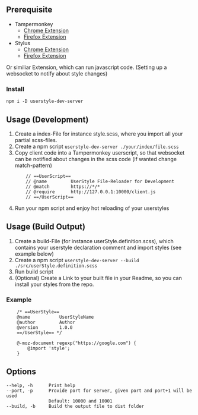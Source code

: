 ## Prerequisite

- Tampermonkey
  - [Chrome Extension](https://chrome.google.com/webstore/detail/tampermonkey/dhdgffkkebhmkfjojejmpbldmpobfkfo?hl=en)
  - [Firefox Extension](https://addons.mozilla.org/en-US/firefox/addon/tampermonkey/)
- Stylus
  - [Chrome Extension](https://chrome.google.com/webstore/detail/stylus/clngdbkpkpeebahjckkjfobafhncgmne?hl=en)
  - [Firefox Extension](https://addons.mozilla.org/en-US/firefox/addon/styl-us/)

Or similiar Extension, which can run javascript code. (Setting up a websocket to notify about style changes)

### Install

`npm i -D userstyle-dev-server`

## Usage (Development)

1. Create a index-File for instance style.scss, where you import all your partial scss-files.
2. Create a npm script `userstyle-dev-server ./your/index/file.scss`
3. Copy client code into a Tampermonkey userscript, so that websocket can be notified about changes in the scss code (if wanted change match-pattern)
   ```
       // ==UserScript==
       // @name         UserStyle File-Reloader for Development
       // @match        https://*/*
       // @require      http://127.0.0.1:10000/client.js
       // ==/UserScript==
   ```
4. Run your npm script and enjoy hot reloading of your userstyles

## Usage (Build Output)

1. Create a build-File (for instance userStyle.definition.scss), which contains your userstyle declaration comment and import styles (see example below)
2. Create a npm script `userstyle-dev-server --build ./src/userStyle.definition.scss`
3. Run build script
4. (Optional) Create a Link to your built file in your Readme, so you can install your styles from the repo.

### Example

```
    /* ==UserStyle==
    @name           UserStyleName
    @author         Author
    @version        1.0.0
    ==/UserStyle== */

    @-moz-document regexp("https://google.com") {
        @import 'style';
    }
```

## Options

    --help, -h      Print help
    --port, -p      Provide port for server, given port and port+1 will be used
                    Default: 10000 and 10001
    --build, -b     Build the output file to dist folder
